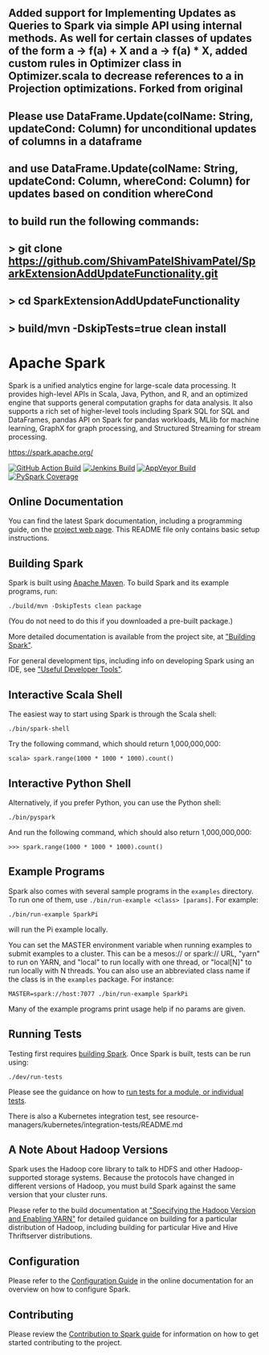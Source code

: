 ## Added support for Implementing Updates as Queries to Spark via simple API using internal methods.  As well for certain classes of updates of the form a -> f(a) + X and a -> f(a) * X, added custom rules in Optimizer class in Optimizer.scala to decrease references to a in Projection optimizations. Forked from original
## Please use DataFrame.Update(colName: String, updateCond: Column) for unconditional updates of columns in a dataframe
## and use DataFrame.Update(colName: String, updateCond: Column, whereCond: Column) for updates based on condition whereCond
## to build run the following commands: 
## > git clone https://github.com/ShivamPatelShivamPatel/SparkExtensionAddUpdateFunctionality.git
## > cd SparkExtensionAddUpdateFunctionality
## > build/mvn -DskipTests=true clean install
# Apache Spark

Spark is a unified analytics engine for large-scale data processing. It provides
high-level APIs in Scala, Java, Python, and R, and an optimized engine that
supports general computation graphs for data analysis. It also supports a
rich set of higher-level tools including Spark SQL for SQL and DataFrames,
pandas API on Spark for pandas workloads, MLlib for machine learning, GraphX for graph processing,
and Structured Streaming for stream processing.

<https://spark.apache.org/>

[![GitHub Action Build](https://github.com/apache/spark/actions/workflows/build_and_test.yml/badge.svg?branch=master&event=push)](https://github.com/apache/spark/actions/workflows/build_and_test.yml?query=branch%3Amaster+event%3Apush)
[![Jenkins Build](https://amplab.cs.berkeley.edu/jenkins/job/spark-master-test-sbt-hadoop-3.2/badge/icon)](https://amplab.cs.berkeley.edu/jenkins/job/spark-master-test-sbt-hadoop-3.2)
[![AppVeyor Build](https://img.shields.io/appveyor/ci/ApacheSoftwareFoundation/spark/master.svg?style=plastic&logo=appveyor)](https://ci.appveyor.com/project/ApacheSoftwareFoundation/spark)
[![PySpark Coverage](https://codecov.io/gh/apache/spark/branch/master/graph/badge.svg)](https://codecov.io/gh/apache/spark)


## Online Documentation

You can find the latest Spark documentation, including a programming
guide, on the [project web page](https://spark.apache.org/documentation.html).
This README file only contains basic setup instructions.

## Building Spark

Spark is built using [Apache Maven](https://maven.apache.org/).
To build Spark and its example programs, run:

    ./build/mvn -DskipTests clean package

(You do not need to do this if you downloaded a pre-built package.)

More detailed documentation is available from the project site, at
["Building Spark"](https://spark.apache.org/docs/latest/building-spark.html).

For general development tips, including info on developing Spark using an IDE, see ["Useful Developer Tools"](https://spark.apache.org/developer-tools.html).

## Interactive Scala Shell

The easiest way to start using Spark is through the Scala shell:

    ./bin/spark-shell

Try the following command, which should return 1,000,000,000:

    scala> spark.range(1000 * 1000 * 1000).count()

## Interactive Python Shell

Alternatively, if you prefer Python, you can use the Python shell:

    ./bin/pyspark

And run the following command, which should also return 1,000,000,000:

    >>> spark.range(1000 * 1000 * 1000).count()

## Example Programs

Spark also comes with several sample programs in the `examples` directory.
To run one of them, use `./bin/run-example <class> [params]`. For example:

    ./bin/run-example SparkPi

will run the Pi example locally.

You can set the MASTER environment variable when running examples to submit
examples to a cluster. This can be a mesos:// or spark:// URL,
"yarn" to run on YARN, and "local" to run
locally with one thread, or "local[N]" to run locally with N threads. You
can also use an abbreviated class name if the class is in the `examples`
package. For instance:

    MASTER=spark://host:7077 ./bin/run-example SparkPi

Many of the example programs print usage help if no params are given.

## Running Tests

Testing first requires [building Spark](#building-spark). Once Spark is built, tests
can be run using:

    ./dev/run-tests

Please see the guidance on how to
[run tests for a module, or individual tests](https://spark.apache.org/developer-tools.html#individual-tests).

There is also a Kubernetes integration test, see resource-managers/kubernetes/integration-tests/README.md

## A Note About Hadoop Versions

Spark uses the Hadoop core library to talk to HDFS and other Hadoop-supported
storage systems. Because the protocols have changed in different versions of
Hadoop, you must build Spark against the same version that your cluster runs.

Please refer to the build documentation at
["Specifying the Hadoop Version and Enabling YARN"](https://spark.apache.org/docs/latest/building-spark.html#specifying-the-hadoop-version-and-enabling-yarn)
for detailed guidance on building for a particular distribution of Hadoop, including
building for particular Hive and Hive Thriftserver distributions.

## Configuration

Please refer to the [Configuration Guide](https://spark.apache.org/docs/latest/configuration.html)
in the online documentation for an overview on how to configure Spark.

## Contributing

Please review the [Contribution to Spark guide](https://spark.apache.org/contributing.html)
for information on how to get started contributing to the project.
